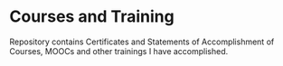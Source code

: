 # Courses and Training

Repository contains Certificates and Statements of Accomplishment of Courses, MOOCs and other trainings I have accomplished. 
